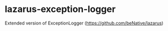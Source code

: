 # lazarus-exception-logger
Extended version of ExceptionLogger (https://github.com/beNative/lazarus)

